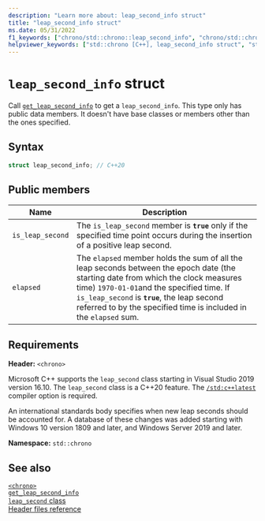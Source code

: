 ```yaml
---
description: "Learn more about: leap_second_info struct"
title: "leap_second_info struct"
ms.date: 05/31/2022
f1_keywords: ["chrono/std::chrono::leap_second_info", "chrono/std::chrono::leap_second_info::is_leap_second", "chrono/std::chrono::leap_second_info::elapsed"]
helpviewer_keywords: ["std::chrono [C++], leap_second_info struct", "std::chrono::leap_second_info::date function", "std::chrono::leap_second_info::value function"]
---
```

# `leap_second_info` struct

Call [`get_leap_second_info`](./chrono-functions.md#std-chrono-get-leap-second-info) to get a `leap_second_info`. This type only has public data members. It doesn't have base classes or members other than the ones specified.

## Syntax

```cpp
struct leap_second_info; // C++20
```

## Public members

| Name | Description |
|--|--|
| `is_leap_second` | The `is_leap_second` member is **`true`** only if the specified time point occurs during the insertion of a positive leap second. |
| `elapsed` | The `elapsed` member holds the sum of all the leap seconds between the epoch date (the starting date from which the clock measures time) `1970-01-01`and the specified time. If `is_leap_second` is **`true`**, the leap second referred to by the specified time is included in the `elapsed` sum. |

## Requirements

**Header:** `<chrono>`

Microsoft C++ supports the `leap_second` class starting in Visual Studio 2019 version 16.10. The `leap_second` class is a C++20 feature. The [`/std:c++latest`](../build/reference/std-specify-language-standard-version.md) compiler option is required.

An international standards body specifies when new leap seconds should be accounted for. A database of these changes was added starting with Windows 10 version 1809 and later, and Windows Server 2019 and later.

**Namespace:** `std::chrono`

## See also

[`<chrono>`](./chrono.md)\
[`get_leap_second_info`](./chrono-functions.md#std-chrono-get-leap-second-info)\
[`leap_second` class](./leap-second-class.md)\
[Header files reference](./cpp-standard-library-header-files.md)
